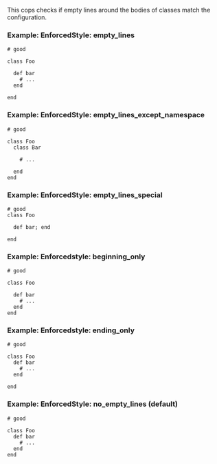 This cops checks if empty lines around the bodies of classes match
the configuration.

### Example: EnforcedStyle: empty_lines
    # good

    class Foo

      def bar
        # ...
      end

    end

### Example: EnforcedStyle: empty_lines_except_namespace
    # good

    class Foo
      class Bar

        # ...

      end
    end

### Example: EnforcedStyle: empty_lines_special
    # good
    class Foo

      def bar; end

    end

### Example: Enforcedstyle: beginning_only
    # good

    class Foo

      def bar
        # ...
      end
    end

### Example: Enforcedstyle: ending_only
    # good

    class Foo
      def bar
        # ...
      end

    end

### Example: EnforcedStyle: no_empty_lines (default)
    # good

    class Foo
      def bar
        # ...
      end
    end